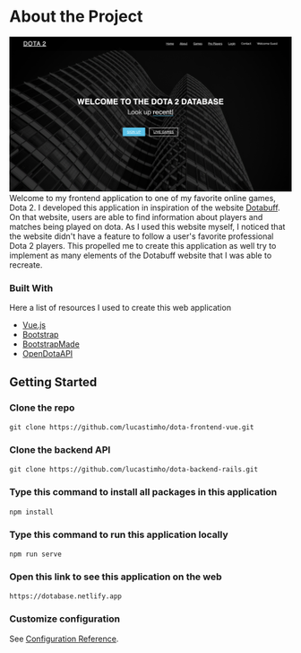 # About the Project

![dota_frontpage.png](/frontpage.png)
Welcome to my frontend application to one of my favorite online games, Dota 2. I developed this application in inspiration of the website [Dotabuff](https://www.dotabuff.com/). On that website, users are able to find information about players and matches being played on dota. As I used this website myself, I noticed that the website didn't have a feature to follow a user's favorite professional Dota 2 players. This propelled me to create this application as well try to implement as many elements of the Dotabuff website that I was able to recreate.

### Built With

Here a list of resources I used to create this web application

- [Vue.js](https://vuejs.org/)
- [Bootstrap](https://getbootstrap.com/)
- [BootstrapMade](https://bootstrapmade.com/)
- [OpenDotaAPI](https://docs.opendota.com/)

## Getting Started

### Clone the repo

```
git clone https://github.com/lucastimho/dota-frontend-vue.git
```

### Clone the backend API

```
git clone https://github.com/lucastimho/dota-backend-rails.git
```

### Type this command to install all packages in this application

```
npm install
```

### Type this command to run this application locally

```
npm run serve
```

### Open this link to see this application on the web

```
https://dotabase.netlify.app
```

### Customize configuration

See [Configuration Reference](https://cli.vuejs.org/config/).
